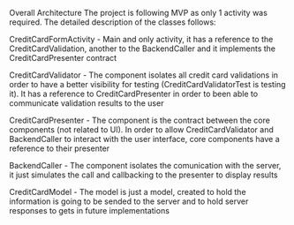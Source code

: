 Overall Architecture
The project is following MVP as only 1 activity was required. The detailed description of the classes follows:

CreditCardFormActivity - Main and only activity, it has a reference to the CreditCardValidation, another to the BackendCaller and it implements the CreditCardPresenter contract

CreditCardValidator - The component isolates all credit card validations in order to have a better visibility for testing (CreditCardValidatorTest is testing it). It has a reference to CreditCardPresenter in order to been able to communicate validation results to the user

CreditCardPresenter - The component is the contract between the core components (not related to UI). In order to allow CreditCardValidator and BackendCaller to interact with the user interface, core components have a reference to their presenter

BackendCaller - The component isolates the comunication with the server, it just simulates the call and callbacking to the presenter to display results

CreditCardModel - The model is just a model, created to hold the information is going to be sended to the server and to hold server responses to gets in future implementations

